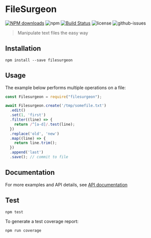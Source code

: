 # FileSurgeon

[![NPM downloads](https://img.shields.io/npm/dm/filesurgeon.svg?style=flat)](https://npmjs.org/package/filesurgeon)
![npm](https://img.shields.io/npm/v/filesurgeon.svg)
[![Build Status](https://travis-ci.org/nspragg/filesurgeon.svg)](https://travis-ci.org/nspragg/filesurgeon)
![license](https://img.shields.io/badge/license-MIT-blue.svg)
![github-issues](https://img.shields.io/github/issues/nspragg/filesurgeon.svg)

> Manipulate text files the easy way

## Installation

```
npm install --save filesurgeon
```

## Usage

The example below performs multiple operations on a file:

```js
const Filesurgeon = require("filesurgeon");

await Filesurgeon.create('/tmp/somefile.txt')
  .edit()
  .set(1, 'first')
  .filter((line) => {
    return /^[a-d]/.test(line);
  })
  .replace('old', 'new')
  .map((line) => {
    return line.trim();
  })
  .append('last')
  .save(); // commit to file
```

## Documentation

For more examples and API details, see
[API documentation](https://nspragg.github.io/filesurgeon/)

## Test

```
npm test
```

To generate a test coverage report:

```
npm run coverage
```
